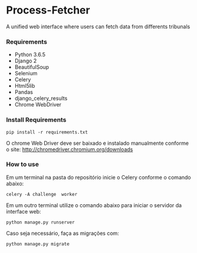 # Process-Fetcher

A unified web interface where users can fetch data from differents tribunals

### Requirements

- Python 3.6.5
- Django 2
- BeautifulSoup
- Selenium
- Celery
- Html5lib
- Pandas
- django_celery_results
- Chrome WebDriver


### Install Requirements

`pip install -r requirements.txt`

O chrome Web Driver deve ser baixado e instalado manualmente conforme o site: http://chromedriver.chromium.org/downloads 

### How to use
Em um terminal na pasta do repositório inicie o Celery conforme o comando abaixo:

`celery -A challenge  worker`

Em um outro terminal utilize o comando abaixo para iniciar o servidor da interface web:

`python manage.py runserver`

Caso seja necessário, faça as migrações com:

`python manage.py migrate`
